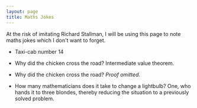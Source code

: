 ```yaml
---
layout: page
title: Maths Jokes
---
```


At the risk of imitating Richard Stallman, I will be using this page to note
maths jokes which I don't want to forget.

* Taxi-cab number 14

* Why did the chicken cross the road? Intermediate value theorem.

* Why did the chicken cross the road? *Proof omitted*.

* How many mathematicians does it take to change a lightbulb? One, who hands it
  to three blondes, thereby reducing the situation to a previously solved
  problem.

